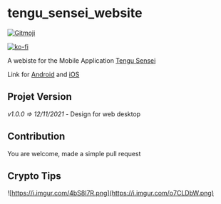 # tengu_sensei_website

<a href="https://gitmoji.dev">
  <img src="https://img.shields.io/badge/gitmoji-%20😜%20😍-FFDD67.svg?style=flat-square" alt="Gitmoji">
</a>

[![ko-fi](https://ko-fi.com/img/githubbutton_sm.svg)](https://ko-fi.com/A0A72UVP8)

A webiste for the Mobile Application [Tengu Sensei](https://tengusensei.com/)

Link for [Android](https://play.google.com/store/apps/details?id=com.pandamy.tengu_sensei) and [iOS](https://apps.apple.com/fr/app/tengu-sensei/id1558435052)

## Projet Version

*v1.0.0 => 12/11/2021*
    - Design for web desktop

## Contribution

You are welcome, made a simple pull request


## Crypto Tips

![https://i.imgur.com/4bS8l7R.png](https://i.imgur.com/o7CLDbW.png)
